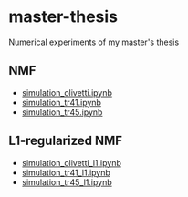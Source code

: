 # master-thesis

Numerical experiments of my master's thesis

NMF
----

- [simulation_olivetti.ipynb][1a]
- [simulation_tr41.ipynb][1b]
- [simulation_tr45.ipynb][1c]

L1-regularized NMF
------------------------

- [simulation_olivetti_l1.ipynb][2a]
- [simulation_tr41_l1.ipynb][2b]
- [simulation_tr45_l1.ipynb][2c]

[1a]: https://github.com/tsano430/master-thesis/blob/main/hals/simulation_olivetti.ipynb
[1b]: https://github.com/tsano430/master-thesis/blob/main/hals/simulation_tr41.ipynb
[1c]: https://github.com/tsano430/master-thesis/blob/main/hals/simulation_tr45.ipynb

[2a]: https://github.com/tsano430/master-thesis/blob/main/hals/simulation_olivetti_l1.ipynb
[2b]: https://github.com/tsano430/master-thesis/blob/main/hals/simulation_tr41_l1.ipynb
[2c]: https://github.com/tsano430/master-thesis/blob/main/hals/simulation_tr45_l1.ipynb
